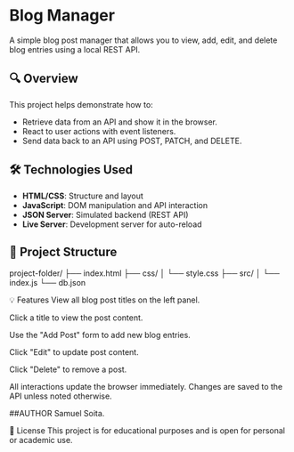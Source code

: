 # Blog Manager

A simple blog post manager that allows you to view, add, edit, and delete blog entries using a local REST API.

## 🔍 Overview

This project helps demonstrate how to:
- Retrieve data from an API and show it in the browser.
- React to user actions with event listeners.
- Send data back to an API using POST, PATCH, and DELETE.

## 🛠️ Technologies Used

- **HTML/CSS**: Structure and layout
- **JavaScript**: DOM manipulation and API interaction
- **JSON Server**: Simulated backend (REST API)
- **Live Server**: Development server for auto-reload

## 📁 Project Structure

project-folder/
├── index.html
├── css/
│ └── style.css
├── src/
│ └── index.js
└── db.json

💡 Features
View all blog post titles on the left panel.

Click a title to view the post content.

Use the "Add Post" form to add new blog entries.

Click "Edit" to update post content.

Click "Delete" to remove a post.

All interactions update the browser immediately. Changes are saved to the API unless noted otherwise.


##AUTHOR
Samuel Soita.


📘 License
This project is for educational purposes and is open for personal or academic use.
